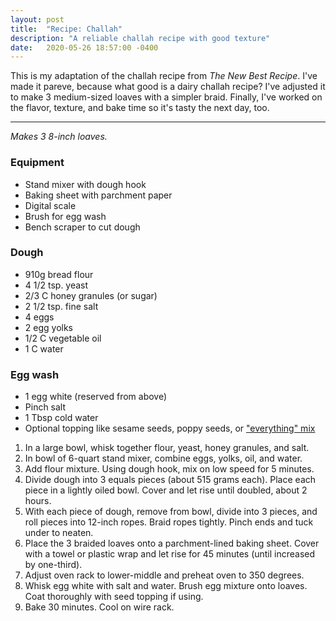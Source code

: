 ```yaml
---
layout: post
title:  "Recipe: Challah"
description: "A reliable challah recipe with good texture"
date:   2020-05-26 18:57:00 -0400
---
```


This is my adaptation of the challah recipe from _The New Best Recipe_. I've made it pareve, because what good is a dairy challah recipe? I've adjusted it to make 3 medium-sized loaves with a simpler braid. Finally, I've worked on the flavor, texture, and bake time so it's tasty the next day, too.

---

_Makes 3 8-inch loaves._

### Equipment

* Stand mixer with dough hook
* Baking sheet with parchment paper
* Digital scale
* Brush for egg wash
* Bench scraper to cut dough

### Dough

* 910g bread flour
* 4 1/2 tsp. yeast
* 2/3 C honey granules (or sugar)
* 2 1/2 tsp. fine salt
* 4 eggs
* 2 egg yolks
* 1/2 C vegetable oil
* 1 C water

### Egg wash

* 1 egg white (reserved from above)
* Pinch salt
* 1 Tbsp cold water
* Optional topping like sesame seeds, poppy seeds, or ["everything" mix](https://shop.kingarthurflour.com/items/everything-bagel-topping-8-oz)

1. In a large bowl, whisk together flour, yeast, honey granules, and salt.
1. In bowl of 6-quart stand mixer, combine eggs, yolks, oil, and water.
1. Add flour mixture. Using dough hook, mix on low speed for 5 minutes.
1. Divide dough into 3 equals pieces (about 515 grams each). Place each piece in a lightly oiled bowl. Cover and let rise until doubled, about 2 hours.
1. With each piece of dough, remove from bowl, divide into 3 pieces, and roll pieces into 12-inch ropes. Braid ropes tightly. Pinch ends and tuck under to neaten.
1. Place the 3 braided loaves onto a parchment-lined baking sheet. Cover with a towel or plastic wrap and let rise for 45 minutes (until increased by one-third).
1. Adjust oven rack to lower-middle and preheat oven to 350 degrees.
1. Whisk egg white with salt and water. Brush egg mixture onto loaves. Coat thoroughly with seed topping if using.
1. Bake 30 minutes. Cool on wire rack.